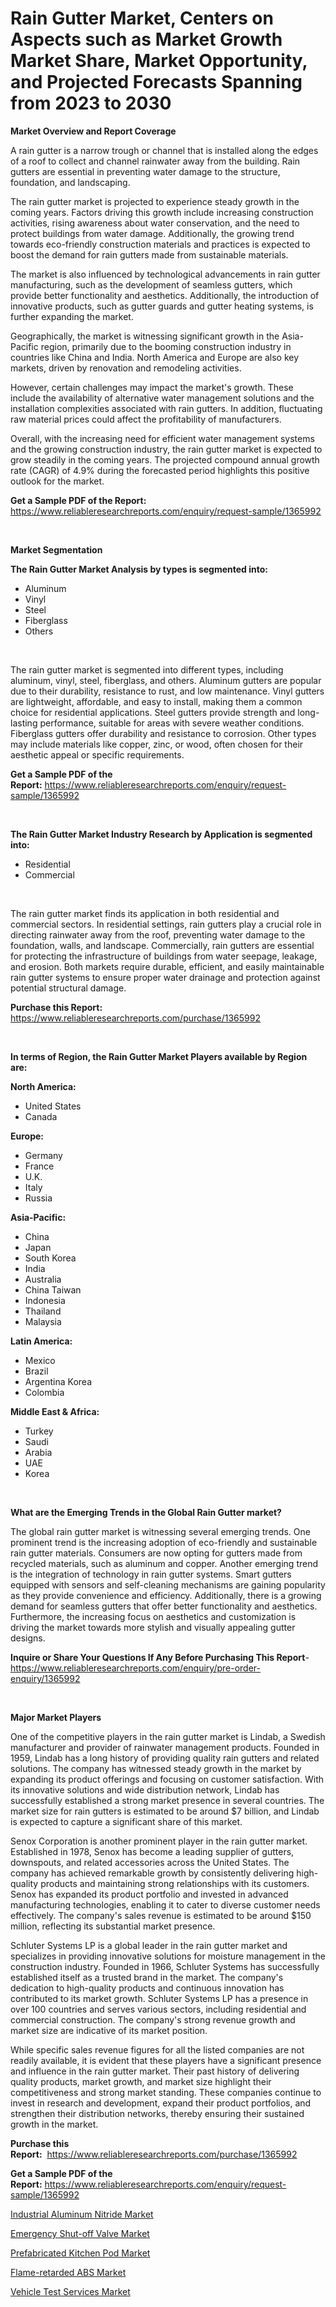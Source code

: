 <p><h1>Rain Gutter Market, Centers on Aspects such as Market Growth Market Share, Market Opportunity, and Projected Forecasts Spanning from 2023 to 2030</h1></p><p><strong>Market Overview and Report Coverage</strong></p>
<p><p>A rain gutter is a narrow trough or channel that is installed along the edges of a roof to collect and channel rainwater away from the building. Rain gutters are essential in preventing water damage to the structure, foundation, and landscaping.</p><p>The rain gutter market is projected to experience steady growth in the coming years. Factors driving this growth include increasing construction activities, rising awareness about water conservation, and the need to protect buildings from water damage. Additionally, the growing trend towards eco-friendly construction materials and practices is expected to boost the demand for rain gutters made from sustainable materials.</p><p>The market is also influenced by technological advancements in rain gutter manufacturing, such as the development of seamless gutters, which provide better functionality and aesthetics. Additionally, the introduction of innovative products, such as gutter guards and gutter heating systems, is further expanding the market.</p><p>Geographically, the market is witnessing significant growth in the Asia-Pacific region, primarily due to the booming construction industry in countries like China and India. North America and Europe are also key markets, driven by renovation and remodeling activities.</p><p>However, certain challenges may impact the market's growth. These include the availability of alternative water management solutions and the installation complexities associated with rain gutters. In addition, fluctuating raw material prices could affect the profitability of manufacturers.</p><p>Overall, with the increasing need for efficient water management systems and the growing construction industry, the rain gutter market is expected to grow steadily in the coming years. The projected compound annual growth rate (CAGR) of 4.9% during the forecasted period highlights this positive outlook for the market.</p></p>
<p><strong>Get a Sample PDF of the Report:</strong> <a href="https://www.reliableresearchreports.com/enquiry/request-sample/1365992">https://www.reliableresearchreports.com/enquiry/request-sample/1365992</a></p>
<p>&nbsp;</p>
<p><strong>Market Segmentation</strong></p>
<p><strong>The Rain Gutter Market Analysis by types is segmented into:</strong></p>
<p><ul><li>Aluminum</li><li>Vinyl</li><li>Steel</li><li>Fiberglass</li><li>Others</li></ul></p>
<p>&nbsp;</p>
<p><p>The rain gutter market is segmented into different types, including aluminum, vinyl, steel, fiberglass, and others. Aluminum gutters are popular due to their durability, resistance to rust, and low maintenance. Vinyl gutters are lightweight, affordable, and easy to install, making them a common choice for residential applications. Steel gutters provide strength and long-lasting performance, suitable for areas with severe weather conditions. Fiberglass gutters offer durability and resistance to corrosion. Other types may include materials like copper, zinc, or wood, often chosen for their aesthetic appeal or specific requirements.</p></p>
<p><strong>Get a Sample PDF of the Report:</strong>&nbsp;<a href="https://www.reliableresearchreports.com/enquiry/request-sample/1365992">https://www.reliableresearchreports.com/enquiry/request-sample/1365992</a></p>
<p>&nbsp;</p>
<p><strong>The Rain Gutter Market Industry Research by Application is segmented into:</strong></p>
<p><ul><li>Residential</li><li>Commercial</li></ul></p>
<p>&nbsp;</p>
<p><p>The rain gutter market finds its application in both residential and commercial sectors. In residential settings, rain gutters play a crucial role in directing rainwater away from the roof, preventing water damage to the foundation, walls, and landscape. Commercially, rain gutters are essential for protecting the infrastructure of buildings from water seepage, leakage, and erosion. Both markets require durable, efficient, and easily maintainable rain gutter systems to ensure proper water drainage and protection against potential structural damage.</p></p>
<p><strong>Purchase this Report:</strong>&nbsp; <a href="https://www.reliableresearchreports.com/purchase/1365992">https://www.reliableresearchreports.com/purchase/1365992</a></p>
<p>&nbsp;</p>
<p><strong>In terms of Region, the Rain Gutter Market Players available by Region are:</strong></p>
<p>
    <p> <strong> North America: </strong>
        <ul>
            <li>United States</li>
            <li>Canada</li>
        </ul>
        </p> 
    <p> <strong> Europe: </strong>
        <ul>
            <li>Germany</li>
            <li>France</li>
            <li>U.K.</li>
            <li>Italy</li>
            <li>Russia</li>
        </ul>
        </p> 
    <p> <strong> Asia-Pacific: </strong>
        <ul>
            <li>China</li>
            <li>Japan</li>
            <li>South Korea</li>
            <li>India</li>
            <li>Australia</li>
            <li>China Taiwan</li>
            <li>Indonesia</li>
            <li>Thailand</li>
            <li>Malaysia</li>
        </ul>
        </p> 
    <p> <strong> Latin America: </strong>
        <ul>
            <li>Mexico</li>
            <li>Brazil</li>
            <li>Argentina Korea</li>
            <li>Colombia</li>
        </ul>
        </p> 
    <p> <strong> Middle East & Africa: </strong>
        <ul>
            <li>Turkey</li>
            <li>Saudi</li>
            <li>Arabia</li>
            <li>UAE</li>
            <li>Korea</li>
        </ul>
    </p>
    </p>
<p>&nbsp;</p>
<p><strong>What are the Emerging Trends in the Global Rain Gutter market?</strong></p>
<p><p>The global rain gutter market is witnessing several emerging trends. One prominent trend is the increasing adoption of eco-friendly and sustainable rain gutter materials. Consumers are now opting for gutters made from recycled materials, such as aluminum and copper. Another emerging trend is the integration of technology in rain gutter systems. Smart gutters equipped with sensors and self-cleaning mechanisms are gaining popularity as they provide convenience and efficiency. Additionally, there is a growing demand for seamless gutters that offer better functionality and aesthetics. Furthermore, the increasing focus on aesthetics and customization is driving the market towards more stylish and visually appealing gutter designs.</p></p>
<p><strong>Inquire or Share Your Questions If Any Before Purchasing This Report</strong>- <a href="https://www.reliableresearchreports.com/enquiry/pre-order-enquiry/1365992">https://www.reliableresearchreports.com/enquiry/pre-order-enquiry/1365992</a></p>
<p>&nbsp;</p>
<p><strong>Major Market Players</strong></p>
<p><p>One of the competitive players in the rain gutter market is Lindab, a Swedish manufacturer and provider of rainwater management products. Founded in 1959, Lindab has a long history of providing quality rain gutters and related solutions. The company has witnessed steady growth in the market by expanding its product offerings and focusing on customer satisfaction. With its innovative solutions and wide distribution network, Lindab has successfully established a strong market presence in several countries. The market size for rain gutters is estimated to be around $7 billion, and Lindab is expected to capture a significant share of this market.</p><p>Senox Corporation is another prominent player in the rain gutter market. Established in 1978, Senox has become a leading supplier of gutters, downspouts, and related accessories across the United States. The company has achieved remarkable growth by consistently delivering high-quality products and maintaining strong relationships with its customers. Senox has expanded its product portfolio and invested in advanced manufacturing technologies, enabling it to cater to diverse customer needs effectively. The company's sales revenue is estimated to be around $150 million, reflecting its substantial market presence.</p><p>Schluter Systems LP is a global leader in the rain gutter market and specializes in providing innovative solutions for moisture management in the construction industry. Founded in 1966, Schluter Systems has successfully established itself as a trusted brand in the market. The company's dedication to high-quality products and continuous innovation has contributed to its market growth. Schluter Systems LP has a presence in over 100 countries and serves various sectors, including residential and commercial construction. The company's strong revenue growth and market size are indicative of its market position.</p><p>While specific sales revenue figures for all the listed companies are not readily available, it is evident that these players have a significant presence and influence in the rain gutter market. Their past history of delivering quality products, market growth, and market size highlight their competitiveness and strong market standing. These companies continue to invest in research and development, expand their product portfolios, and strengthen their distribution networks, thereby ensuring their sustained growth in the market.</p></p>
<p><strong>Purchase this Report:</strong>&nbsp;&nbsp;<a href="https://www.reliableresearchreports.com/purchase/1365992">https://www.reliableresearchreports.com/purchase/1365992</a></p>
<p></p>
<p><strong>Get a Sample PDF of the Report:</strong>&nbsp;<a href="https://www.reliableresearchreports.com/enquiry/request-sample/1365992">https://www.reliableresearchreports.com/enquiry/request-sample/1365992</a></p>
<p><p><a href="https://www.linkedin.com/pulse/industrial-aluminum-nitride-market-size-growth-forecast-1wjle/">Industrial Aluminum Nitride Market</a></p><p><a href="https://github.com/WillieWoodard/Market-Research-Report-List-1/blob/main/emergency-shut-off-valve-market.md">Emergency Shut-off Valve Market</a></p><p><a href="https://github.com/BryceTownsendr/Market-Research-Report-List-1/blob/main/prefabricated-kitchen-pod-market.md">Prefabricated Kitchen Pod Market</a></p><p><a href="https://www.linkedin.com/pulse/flame-retarded-abs-market-size-growth-forecast-from-nrzue/">Flame-retarded ABS Market</a></p><p><a href="https://medium.com/@devidwarnerrp23/vehicle-test-services-market-size-cagr-trends-2024-2030-a1c19ebcae4d">Vehicle Test Services Market</a></p></p>